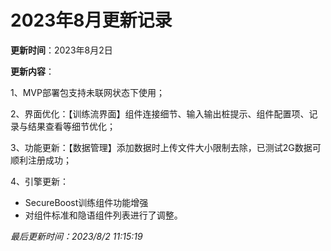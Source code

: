 # 2023年8月更新记录

**更新时间**：2023年8月2日

**更新内容**：

1、MVP部署包支持未联网状态下使用；

2、界面优化：【训练流界面】组件连接细节、输入输出桩提示、组件配置项、记录与结果查看等细节优化；

3、功能更新：【数据管理】添加数据时上传文件大小限制去除，已测试2G数据可顺利注册成功；

4、引擎更新：

- SecureBoost训练组件功能增强
- 对组件标准和隐语组件列表进行了调整。

*最后更新时间：2023/8/2 11:15:19*